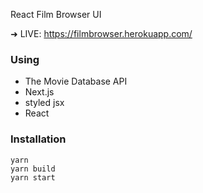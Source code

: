 React Film Browser UI

➜ LIVE: https://filmbrowser.herokuapp.com/

### Using

- The Movie Database API
- Next.js
- styled jsx
- React

### Installation

```shell
yarn
yarn build
yarn start
```
